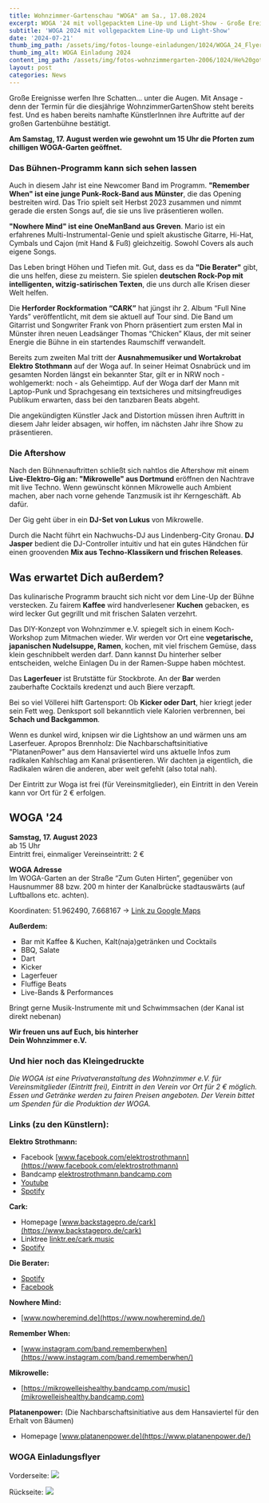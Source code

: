 ```yaml
---
title: Wohnzimmer-Gartenschau "WOGA" am Sa., 17.08.2024
excerpt: WOGA '24 mit vollgepacktem Line-Up und Light-Show - Große Ereignisse werfen Ihre Schatten... unter die Augen. Mit Ansage - denn der Termin für die diesjährige WohnzimmerGartenShow steht fest. Und es haben bereits namhafte KünstlerInnen ihre Auftritte auf der großen Gartenbühne bestätigt. Die WOGA 2024 wird am Sa., 17. August 2024 im Garten am Kanal stattfinden.
subtitle: 'WOGA 2024 mit vollgepacktem Line-Up und Light-Show'
date: '2024-07-21'
thumb_img_path: /assets/img/fotos-lounge-einladungen/1024/WOGA_24_Flyer_front_update.jpg
thumb_img_alt: WOGA Einladung 2024
content_img_path: /assets/img/fotos-wohnzimmergarten-2006/1024/He%20got%20balls.jpg
layout: post
categories: News
---
```


Große Ereignisse werfen Ihre Schatten... unter die Augen. Mit Ansage - denn der Termin für die diesjährige WohnzimmerGartenShow steht bereits fest. Und es haben bereits namhafte KünstlerInnen ihre Auftritte auf der großen Gartenbühne bestätigt.

**Am Samstag, 17. August werden wie gewohnt um 15 Uhr die Pforten zum chilligen WOGA-Garten geöffnet.**

### Das Bühnen-Programm kann sich sehen lassen

Auch in diesem Jahr ist eine Newcomer Band im Programm. **"Remember When" ist eine junge Punk-Rock-Band aus Münster**, die das Opening bestreiten wird. Das Trio spielt seit Herbst 2023 zusammen und nimmt gerade die ersten Songs auf, die sie uns live präsentieren wollen.

**"Nowhere Mind" ist eine OneManBand aus Greven**. Mario ist ein erfahrenes Multi-Instrumental-Genie und spielt akustische Gitarre, Hi-Hat, Cymbals und Cajon (mit Hand & Fuß) gleichzeitig. Sowohl Covers als auch eigene Songs.

Das Leben bringt Höhen und Tiefen mit. Gut, dass es da **"Die Berater"** gibt, die uns helfen, diese zu meistern. Sie spielen **deutschen Rock-Pop mit intelligenten, witzig-satirischen Texten**, die uns durch alle Krisen dieser Welt helfen.

Die **Herforder Rockformation “CARK”** hat jüngst ihr 2. Album “Full Nine Yards” veröffentlicht, mit dem sie aktuell auf Tour sind. Die Band um Gitarrist und Songwriter Frank von Phorn präsentiert zum ersten Mal in Münster ihren neuen Leadsänger Thomas “Chicken” Klaus, der mit seiner Energie die Bühne in ein startendes Raumschiff verwandelt.

Bereits zum zweiten Mal tritt der **Ausnahmemusiker und Wortakrobat Elektro Stothmann** auf der Woga auf. In seiner Heimat Osnabrück und im gesamten Norden längst ein bekannter Star, gilt er in NRW noch - wohlgemerkt: noch - als Geheimtipp. Auf der Woga darf der Mann mit Laptop-Punk und Sprachgesang ein textsicheres und mitsingfreudiges Publikum erwarten, dass bei den tanzbaren Beats abgeht.

Die angekündigten Künstler Jack and Distortion müssen ihren Auftritt in diesem Jahr leider absagen, wir hoffen, im nächsten Jahr ihre Show zu präsentieren.

### Die Aftershow

Nach den Bühnenauftritten schließt sich nahtlos die Aftershow mit einem **Live-Elektro-Gig an: "Mikrowelle" aus Dortmund** eröffnen den Nachtrave mit live Techno. Wenn gewünscht können Mikrowelle auch Ambient machen, aber nach vorne gehende Tanzmusik ist ihr Kerngeschäft. Ab dafür.

Der Gig geht über in ein **DJ-Set von Lukus** von Mikrowelle.

Durch die Nacht führt ein Nachwuchs-DJ aus Lindenberg-City Gronau. **DJ Jasper** bedient die DJ-Controller intuitiv und hat ein gutes Händchen für einen groovenden **Mix aus Techno-Klassikern und frischen Releases**.

## Was erwartet Dich außerdem?

Das kulinarische Programm braucht sich nicht vor dem Line-Up der Bühne verstecken. Zu fairem **Kaffee** wird handverlesener **Kuchen** gebacken, es wird lecker Gut gegrillt und mit frischen Salaten verzehrt.

Das DIY-Konzept von Wohnzimmer e.V. spiegelt sich in einem Koch-Workshop zum Mitmachen wieder. Wir werden vor Ort eine **vegetarische, japanischen Nudelsuppe, Ramen**, kochen, mit viel frischem Gemüse, dass klein geschnibbelt werden darf. Dann kannst Du hinterher selber entscheiden, welche Einlagen Du in der Ramen-Suppe haben möchtest.

Das **Lagerfeuer** ist Brutstätte für Stockbrote. An der **Bar** werden zauberhafte Cocktails kredenzt und auch Biere verzapft.

Bei so viel Völlerei hilft Gartensport: Ob **Kicker oder Dart**, hier kriegt jeder sein Fett weg. Denksport soll bekanntlich viele Kalorien verbrennen, bei **Schach und Backgammon**.

Wenn es dunkel wird, knipsen wir die Lightshow an und wärmen uns am Laserfeuer.
Apropos Brennholz: Die Nachbarschaftsinitiative "PlatanenPower" aus dem Hansaviertel wird uns aktuelle Infos zum radikalen Kahlschlag am Kanal präsentieren. Wir dachten ja eigentlich, die Radikalen wären die anderen, aber weit gefehlt (also total nah).

Der Eintritt zur Woga ist frei (für Vereinsmitglieder), ein Eintritt in den Verein kann vor Ort für 2 € erfolgen.

## WOGA '24
**Samstag, 17. August 2023**\
ab 15 Uhr\
Eintritt frei, einmaliger Vereinseintritt: 2 €

**WOGA Adresse**\
Im WOGA-Garten an der Straße “Zum Guten Hirten”, gegenüber von Hausnummer 88
bzw. 200 m hinter der Kanalbrücke stadtauswärts (auf Luftballons etc. achten).

Koordinaten: 51.962490, 7.668167 -> [Link zu Google Maps](https://www.google.com/maps/place/51%C2%B057'45.0%22N+7%C2%B040'05.4%22E/@51.9624933,7.6655921,622m/data=!3m1!1e3!4m4!3m3!8m2!3d51.96249!4d7.668167?entry=ttu)

**Außerdem:**
* Bar mit Kaffee & Kuchen, Kalt(naja)getränken und Cocktails
* BBQ, Salate
* Dart
* Kicker
* Lagerfeuer
* Fluffige Beats
* Live-Bands & Performances

Bringt gerne Musik-Instrumente mit und
Schwimmsachen (der Kanal ist direkt nebenan)

**Wir freuen uns auf Euch, bis hinterher\
Dein Wohnzimmer e.V.**


### Und hier noch das Kleingedruckte
*Die WOGA ist eine Privatveranstaltung des Wohnzimmer e.V. für Vereinsmitglieder (Eintritt frei), Eintritt in den Verein vor Ort für 2 € möglich. Essen und Getränke werden zu fairen Preisen angeboten. Der Verein bittet um Spenden für die Produktion der WOGA.*


### Links (zu den Künstlern):

**Elektro Strothmann:**
* Facebook [www.facebook.com/elektrostrothmann](https://www.facebook.com/elektrostrothmann)
* Bandcamp [elektrostrothmann.bandcamp.com](https://elektrostrothmann.bandcamp.com)
* [Youtube](https://www.youtube.com/channel/UCBnWqf_Ad0UGt0_PdfrAYCg)
* [Spotify](https://open.spotify.com/intl-de/artist/7wdDxXU5ud7F0nv7s0h8O6?si=atQXyNjCSByHP1KmQo1i-A)

**Cark:**
* Homepage [www.backstagepro.de/cark](https://www.backstagepro.de/cark)
* Linktree [linktr.ee/cark.music](https://linktr.ee/cark.music)
* [Spotify](https://open.spotify.com/intl-de/artist/2Woa45Lm8GAyyqKisk8P4o?si=tJKXjM_VSYK1Zl69EgIyqQ)


**Die Berater:**
* [Spotify](https://open.spotify.com/intl-de/album/4UsQFFHL5S5UFYTlrKAuLR?si=x1Do)
* [Facebook](https://www.facebook.com/dieberaterband/?locale=de_DE)

**Nowhere Mind:**
* [www.nowheremind.de](https://www.nowheremind.de/)

**Remember When:**
* [www.instagram.com/band.rememberwhen](https://www.instagram.com/band.rememberwhen/)

**Mikrowelle:**
* [https://mikrowelleishealthy.bandcamp.com/music](mikrowelleishealthy.bandcamp.com)

**Platanenpower:** (Die Nachbarschaftsinitiative aus dem Hansaviertel für den Erhalt von Bäumen)
* Homepage [www.platanenpower.de](https://www.platanenpower.de/)

### WOGA Einladungsflyer

Vorderseite:
![](/assets/img/fotos-lounge-einladungen/1024/WOGA_24_Flyer_front_update.jpg)

Rückseite:
![](/assets/img/fotos-lounge-einladungen/1024/WOGA_24_Flyer_back_update.jpg)

